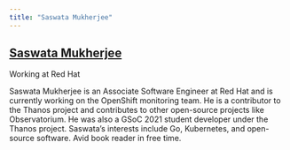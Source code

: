 ```yaml
---
title: "Saswata Mukherjee"
---
```

## [Saswata Mukherjee](https://twitter.com/@saswatamcode)

Working at Red Hat

Saswata Mukherjee is an Associate Software Engineer at Red Hat and is currently working on the OpenShift monitoring team. He is a contributor to the Thanos project and contributes to other open-source projects like Observatorium. He was also a GSoC 2021 student developer under the Thanos project. Saswata’s interests include Go, Kubernetes, and open-source software. Avid book reader in free time.
